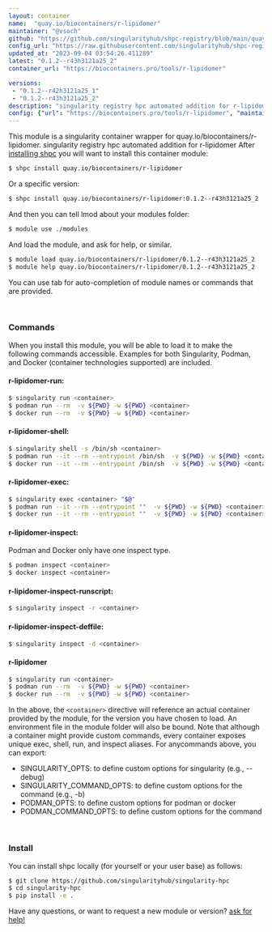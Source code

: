 ```yaml
---
layout: container
name:  "quay.io/biocontainers/r-lipidomer"
maintainer: "@vsoch"
github: "https://github.com/singularityhub/shpc-registry/blob/main/quay.io/biocontainers/r-lipidomer/container.yaml"
config_url: "https://raw.githubusercontent.com/singularityhub/shpc-registry/main/quay.io/biocontainers/r-lipidomer/container.yaml"
updated_at: "2023-09-04 03:54:26.411289"
latest: "0.1.2--r43h3121a25_2"
container_url: "https://biocontainers.pro/tools/r-lipidomer"

versions:
 - "0.1.2--r42h3121a25_1"
 - "0.1.2--r43h3121a25_2"
description: "singularity registry hpc automated addition for r-lipidomer"
config: {"url": "https://biocontainers.pro/tools/r-lipidomer", "maintainer": "@vsoch", "description": "singularity registry hpc automated addition for r-lipidomer", "latest": {"0.1.2--r43h3121a25_2": "sha256:f0d2500f75bf82d262f23c3fc73086c4c885cc5a6852b2ff8c37f60704a11fcb"}, "tags": {"0.1.2--r42h3121a25_1": "sha256:e9f54e4396c121c69b08c720184078828e66b900603b814a33c1fca1b6a25fb2", "0.1.2--r43h3121a25_2": "sha256:f0d2500f75bf82d262f23c3fc73086c4c885cc5a6852b2ff8c37f60704a11fcb"}, "docker": "quay.io/biocontainers/r-lipidomer"}
---
```


This module is a singularity container wrapper for quay.io/biocontainers/r-lipidomer.
singularity registry hpc automated addition for r-lipidomer
After [installing shpc](#install) you will want to install this container module:


```bash
$ shpc install quay.io/biocontainers/r-lipidomer
```

Or a specific version:

```bash
$ shpc install quay.io/biocontainers/r-lipidomer:0.1.2--r43h3121a25_2
```

And then you can tell lmod about your modules folder:

```bash
$ module use ./modules
```

And load the module, and ask for help, or similar.

```bash
$ module load quay.io/biocontainers/r-lipidomer/0.1.2--r43h3121a25_2
$ module help quay.io/biocontainers/r-lipidomer/0.1.2--r43h3121a25_2
```

You can use tab for auto-completion of module names or commands that are provided.

<br>

### Commands

When you install this module, you will be able to load it to make the following commands accessible.
Examples for both Singularity, Podman, and Docker (container technologies supported) are included.

#### r-lipidomer-run:

```bash
$ singularity run <container>
$ podman run --rm  -v ${PWD} -w ${PWD} <container>
$ docker run --rm  -v ${PWD} -w ${PWD} <container>
```

#### r-lipidomer-shell:

```bash
$ singularity shell -s /bin/sh <container>
$ podman run --it --rm --entrypoint /bin/sh  -v ${PWD} -w ${PWD} <container>
$ docker run --it --rm --entrypoint /bin/sh  -v ${PWD} -w ${PWD} <container>
```

#### r-lipidomer-exec:

```bash
$ singularity exec <container> "$@"
$ podman run --it --rm --entrypoint ""  -v ${PWD} -w ${PWD} <container> "$@"
$ docker run --it --rm --entrypoint ""  -v ${PWD} -w ${PWD} <container> "$@"
```

#### r-lipidomer-inspect:

Podman and Docker only have one inspect type.

```bash
$ podman inspect <container>
$ docker inspect <container>
```

#### r-lipidomer-inspect-runscript:

```bash
$ singularity inspect -r <container>
```

#### r-lipidomer-inspect-deffile:

```bash
$ singularity inspect -d <container>
```



#### r-lipidomer

```bash
$ singularity run <container>
$ podman run --rm  -v ${PWD} -w ${PWD} <container>
$ docker run --rm  -v ${PWD} -w ${PWD} <container>
```


In the above, the `<container>` directive will reference an actual container provided
by the module, for the version you have chosen to load. An environment file in the
module folder will also be bound. Note that although a container
might provide custom commands, every container exposes unique exec, shell, run, and
inspect aliases. For anycommands above, you can export:

 - SINGULARITY_OPTS: to define custom options for singularity (e.g., --debug)
 - SINGULARITY_COMMAND_OPTS: to define custom options for the command (e.g., -b)
 - PODMAN_OPTS: to define custom options for podman or docker
 - PODMAN_COMMAND_OPTS: to define custom options for the command

<br>

### Install

You can install shpc locally (for yourself or your user base) as follows:

```bash
$ git clone https://github.com/singularityhub/singularity-hpc
$ cd singularity-hpc
$ pip install -e .
```

Have any questions, or want to request a new module or version? [ask for help!](https://github.com/singularityhub/singularity-hpc/issues)